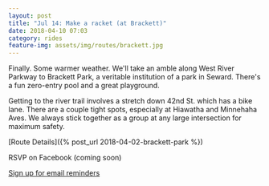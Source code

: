 ```yaml
---
layout: post
title: "Jul 14: Make a racket (at Brackett)"
date: 2018-04-10 07:03
category: rides
feature-img: assets/img/routes/brackett.jpg
---
```

Finally. Some warmer weather. We'll take an amble along West River Parkway to Brackett Park, a veritable institution of a park in Seward. There's a fun zero-entry pool and a great playground.

Getting to the river trail involves a stretch down 42nd St. which has a bike lane. There are a couple tight spots, especially at Hiawatha and Minnehaha Aves. We always stick together as a group at any large intersection for maximum safety.

[Route Details]({% post_url 2018-04-02-brackett-park %})

RSVP on Facebook (coming soon)

[Sign up for email reminders](http://eepurl.com/do4hJX)
